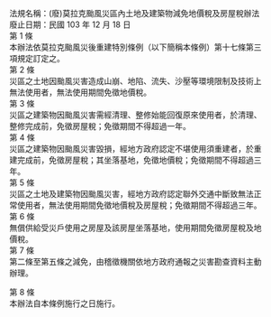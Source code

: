 法規名稱：(廢)莫拉克颱風災區內土地及建築物減免地價稅及房屋稅辦法  
廢止日期：民國 103 年 12 月 18 日  
第 1 條  
本辦法依莫拉克颱風災後重建特別條例（以下簡稱本條例）第十七條第三  
項規定訂定之。  
第 2 條  
災區之土地因颱風災害造成山崩、地陷、流失、沙壓等環境限制及技術上  
無法使用者，無法使用期間免徵地價稅。  
第 3 條  
災區之建築物因颱風災害需經清理、整修始能回復原來使用者，於清理、  
整修完成前，免徵房屋稅；免徵期間不得超過一年。  
第 4 條  
災區之建築物因颱風災害毀損，經地方政府認定不堪使用須重建者，於重  
建完成前，免徵房屋稅；其坐落基地，免徵地價稅；免徵期間不得超過三  
年。  
第 5 條  
災區之土地及建築物因颱風災害，經地方政府認定聯外交通中斷致無法正  
常使用者，無法使用期間免徵地價稅及房屋稅；免徵期間不得超過三年。  
第 6 條  
無償供給受災戶使用之房屋及該房屋坐落基地，使用期間免徵房屋稅及地  
價稅。  
第 7 條  
第二條至第五條之減免，由稽徵機關依地方政府通報之災害勘查資料主動  
辦理。  


第 8 條  
本辦法自本條例施行之日施行。  


